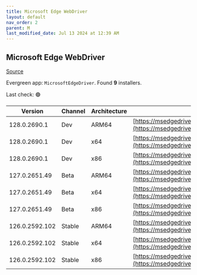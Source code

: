 ```yaml
---
title: Microsoft Edge WebDriver
layout: default
nav_order: 2
parent: M
last_modified_date: Jul 13 2024 at 12:39 AM
---
```


## Microsoft Edge WebDriver

[Source](https://www.microsoft.com/edge)

Evergreen app: `MicrosoftEdgeDriver`. Found **9** installers.

Last check: 🟢

| Version        | Channel | Architecture | URI                                                                                                                                              |
| -------------- | ------- | ------------ | ------------------------------------------------------------------------------------------------------------------------------------------------ |
| 128.0.2690.1   | Dev     | ARM64        | [https://msedgedriver.azureedge.net/128.0.2690.1/edgedriver_arm64.zip](https://msedgedriver.azureedge.net/128.0.2690.1/edgedriver_arm64.zip)     |
| 128.0.2690.1   | Dev     | x64          | [https://msedgedriver.azureedge.net/128.0.2690.1/edgedriver_win64.zip](https://msedgedriver.azureedge.net/128.0.2690.1/edgedriver_win64.zip)     |
| 128.0.2690.1   | Dev     | x86          | [https://msedgedriver.azureedge.net/128.0.2690.1/edgedriver_win32.zip](https://msedgedriver.azureedge.net/128.0.2690.1/edgedriver_win32.zip)     |
| 127.0.2651.49  | Beta    | ARM64        | [https://msedgedriver.azureedge.net/127.0.2651.49/edgedriver_arm64.zip](https://msedgedriver.azureedge.net/127.0.2651.49/edgedriver_arm64.zip)   |
| 127.0.2651.49  | Beta    | x64          | [https://msedgedriver.azureedge.net/127.0.2651.49/edgedriver_win64.zip](https://msedgedriver.azureedge.net/127.0.2651.49/edgedriver_win64.zip)   |
| 127.0.2651.49  | Beta    | x86          | [https://msedgedriver.azureedge.net/127.0.2651.49/edgedriver_win32.zip](https://msedgedriver.azureedge.net/127.0.2651.49/edgedriver_win32.zip)   |
| 126.0.2592.102 | Stable  | ARM64        | [https://msedgedriver.azureedge.net/126.0.2592.102/edgedriver_arm64.zip](https://msedgedriver.azureedge.net/126.0.2592.102/edgedriver_arm64.zip) |
| 126.0.2592.102 | Stable  | x64          | [https://msedgedriver.azureedge.net/126.0.2592.102/edgedriver_win64.zip](https://msedgedriver.azureedge.net/126.0.2592.102/edgedriver_win64.zip) |
| 126.0.2592.102 | Stable  | x86          | [https://msedgedriver.azureedge.net/126.0.2592.102/edgedriver_win32.zip](https://msedgedriver.azureedge.net/126.0.2592.102/edgedriver_win32.zip) |
